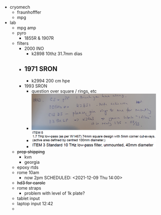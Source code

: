 - cryomech
	- fraunhofffer
	- mpg
- lab
	- mpg amp
	- pyro
		- 1855R & 1907R
	- filters
		- 2000 INO
			- k2898 10thz 31.7mm dias
		- 1971 SRON
			-
			- k2994 200 cm hpe
		- 1993 SRON
			- question over square / rings, etc
			- ![image.png](../assets/image_1639047963847_0.png)
			- ![image.png](../assets/image_1639048007163_0.png)
			- ![image.png](../assets/image_1639048065568_0.png)
	- ~~prep shipping~~
		- kvn
		- georgia
	- epoxy rtds
	- rome 10am
		- now 2pm
		  SCHEDULED: <2021-12-09 Thu 14:00>
	- ~~hd3 for carole~~
	- rome straps
		- problem with level of 1k plate?
	- tablet input
	- laptop input 12:42
	-